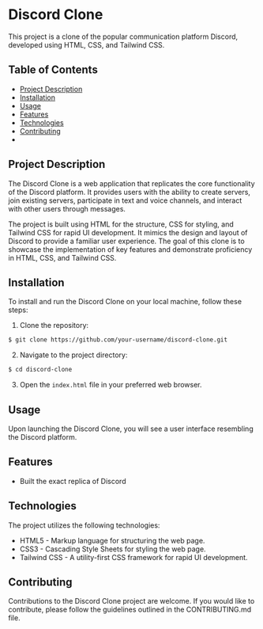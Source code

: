 # Discord Clone

This project is a clone of the popular communication platform Discord, developed using HTML, CSS, and Tailwind CSS.

## Table of Contents

- [Project Description](#project-description)
- [Installation](#installation)
- [Usage](#usage)
- [Features](#features)
- [Technologies](#technologies)
- [Contributing](#contributing)
- 
## Project Description

The Discord Clone is a web application that replicates the core functionality of the Discord platform. It provides users with the ability to create servers, join existing servers, participate in text and voice channels, and interact with other users through messages.

The project is built using HTML for the structure, CSS for styling, and Tailwind CSS for rapid UI development. It mimics the design and layout of Discord to provide a familiar user experience. The goal of this clone is to showcase the implementation of key features and demonstrate proficiency in HTML, CSS, and Tailwind CSS.

## Installation

To install and run the Discord Clone on your local machine, follow these steps:

1. Clone the repository:

```bash
$ git clone https://github.com/your-username/discord-clone.git
```

2. Navigate to the project directory:

```bash
$ cd discord-clone
```

3. Open the `index.html` file in your preferred web browser.

## Usage

Upon launching the Discord Clone, you will see a user interface resembling the Discord platform.

## Features

- Built the exact replica of Discord 

## Technologies

The project utilizes the following technologies:

- HTML5 - Markup language for structuring the web page.
- CSS3 - Cascading Style Sheets for styling the web page.
- Tailwind CSS - A utility-first CSS framework for rapid UI development.

## Contributing

Contributions to the Discord Clone project are welcome. If you would like to contribute, please follow the guidelines outlined in the CONTRIBUTING.md file.

